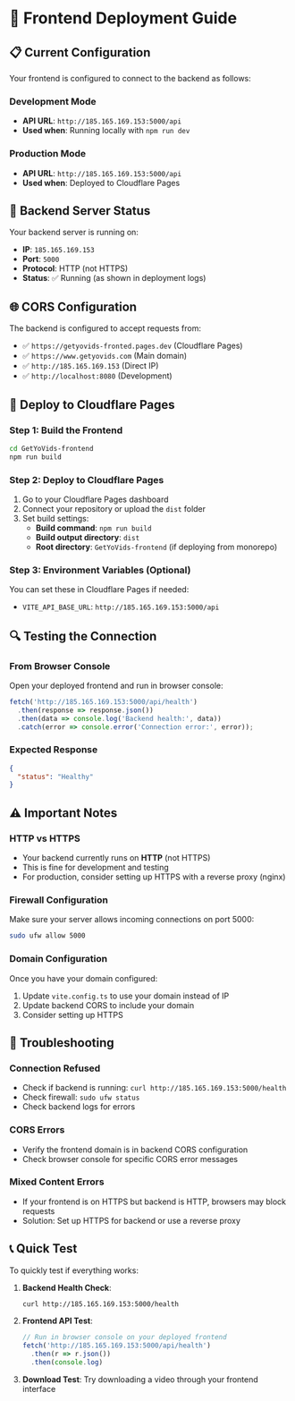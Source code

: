 # 🚀 Frontend Deployment Guide

## 📋 **Current Configuration**

Your frontend is configured to connect to the backend as follows:

### **Development Mode**
- **API URL**: `http://185.165.169.153:5000/api`
- **Used when**: Running locally with `npm run dev`

### **Production Mode** 
- **API URL**: `http://185.165.169.153:5000/api`
- **Used when**: Deployed to Cloudflare Pages

## 🔧 **Backend Server Status**

Your backend server is running on:
- **IP**: `185.165.169.153`
- **Port**: `5000`
- **Protocol**: HTTP (not HTTPS)
- **Status**: ✅ Running (as shown in deployment logs)

## 🌐 **CORS Configuration**

The backend is configured to accept requests from:
- ✅ `https://getyovids-fronted.pages.dev` (Cloudflare Pages)
- ✅ `https://www.getyovids.com` (Main domain)
- ✅ `http://185.165.169.153` (Direct IP)
- ✅ `http://localhost:8080` (Development)

## 🚀 **Deploy to Cloudflare Pages**

### **Step 1: Build the Frontend**
```bash
cd GetYoVids-frontend
npm run build
```

### **Step 2: Deploy to Cloudflare Pages**
1. Go to your Cloudflare Pages dashboard
2. Connect your repository or upload the `dist` folder
3. Set build settings:
   - **Build command**: `npm run build`
   - **Build output directory**: `dist`
   - **Root directory**: `GetYoVids-frontend` (if deploying from monorepo)

### **Step 3: Environment Variables (Optional)**
You can set these in Cloudflare Pages if needed:
- `VITE_API_BASE_URL`: `http://185.165.169.153:5000/api`

## 🔍 **Testing the Connection**

### **From Browser Console**
Open your deployed frontend and run in browser console:
```javascript
fetch('http://185.165.169.153:5000/api/health')
  .then(response => response.json())
  .then(data => console.log('Backend health:', data))
  .catch(error => console.error('Connection error:', error));
```

### **Expected Response**
```json
{
  "status": "Healthy"
}
```

## ⚠️ **Important Notes**

### **HTTP vs HTTPS**
- Your backend currently runs on **HTTP** (not HTTPS)
- This is fine for development and testing
- For production, consider setting up HTTPS with a reverse proxy (nginx)

### **Firewall Configuration**
Make sure your server allows incoming connections on port 5000:
```bash
sudo ufw allow 5000
```

### **Domain Configuration**
Once you have your domain configured:
1. Update `vite.config.ts` to use your domain instead of IP
2. Update backend CORS to include your domain
3. Consider setting up HTTPS

## 🔧 **Troubleshooting**

### **Connection Refused**
- Check if backend is running: `curl http://185.165.169.153:5000/health`
- Check firewall: `sudo ufw status`
- Check backend logs for errors

### **CORS Errors**
- Verify the frontend domain is in backend CORS configuration
- Check browser console for specific CORS error messages

### **Mixed Content Errors**
- If your frontend is on HTTPS but backend is HTTP, browsers may block requests
- Solution: Set up HTTPS for backend or use a reverse proxy

## 📞 **Quick Test**

To quickly test if everything works:

1. **Backend Health Check**:
   ```bash
   curl http://185.165.169.153:5000/health
   ```

2. **Frontend API Test**:
   ```javascript
   // Run in browser console on your deployed frontend
   fetch('http://185.165.169.153:5000/api/health')
     .then(r => r.json())
     .then(console.log)
   ```

3. **Download Test**:
   Try downloading a video through your frontend interface 